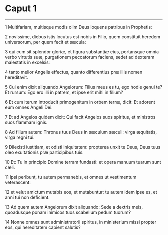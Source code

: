 # Caput 1

***

1 Multifariam, multisque modis olim Deus loquens patribus in Prophetis:

2 novissime, diebus istis locutus est nobis in Filio, quem constituit heredem universorum, per quem fecit et sæcula:

3 qui cum sit splendor gloriæ, et figura substantiæ eius, portansque omnia verbo virtutis suæ, purgationem peccatorum faciens, sedet ad dexteram maiestatis in excelsis:

4 tanto melior Angelis effectus, quanto differentius præ illis nomen hereditavit.

5 Cui enim dixit aliquando Angelorum: Filius meus es tu, ego hodie genui te? Et rursum: Ego ero illi in patrem, et ipse erit mihi in filium?

6 Et cum iterum introducit primogenitum in orbem terræ, dicit: Et adorent eum omnes Angeli Dei.

7 Et ad Angelos quidem dicit: Qui facit Angelos suos spiritus, et ministros suos flammam ignis.

8 Ad filium autem: Thronus tuus Deus in sæculum sæculi: virga æquitatis, virga regni tui.

9 Dilexisti iustitiam, et odisti iniquitatem: propterea unxit te Deus, Deus tuus oleo exultationis præ participibus tuis.

10 Et: Tu in principio Domine terram fundasti: et opera manuum tuarum sunt cæli.

11 Ipsi peribunt, tu autem permanebis, et omnes ut vestimentum veterascent:

12 et velut amictum mutabis eos, et mutabuntur: tu autem idem ipse es, et anni tui non deficient.

13 Ad quem autem Angelorum dixit aliquando: Sede a dextris meis, quoadusque ponam inimicos tuos scabellum pedum tuorum?

14 Nonne omnes sunt administratorii spiritus, in ministerium missi propter eos, qui hereditatem capient salutis?

